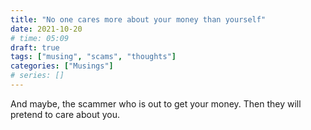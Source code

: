 ```yaml
---
title: "No one cares more about your money than yourself"
date: 2021-10-20
# time: 05:09
draft: true
tags: ["musing", "scams", "thoughts"]
categories: ["Musings"]
# series: []
---
```


And maybe, the scammer who is out to get your money. Then they will pretend to care about you. 